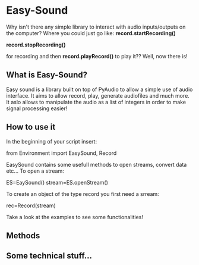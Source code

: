 # Easy-Sound
Why isn't there any simple library to interact with audio inputs/outputs on the computer? Where you could just go like:
**record.startRecording()**

**record.stopRecording()**

for recording and then **record.playRecord()** to play it?? Well, now there is!

## What is Easy-Sound?
Easy sound is a library built on top of PyAudio to allow a simple use of audio interface. It aims to allow record, play, generate audiofiles and much more. It aslo allows to manipulate the audio as a list of integers in order to make signal processing easier!

## How to use it
In the beginning of your script insert:

from Environment import EasySound, Record

EasySound contains some usefull methods to open streams, convert data etc... To open a stream:

ES=EaySound()
stream=ES.openStream()

To create an object of the type record you first need a srream:

rec=Record(stream)

Take a look at the examples to see some functionalities!

## Methods

## Some technical stuff...

